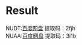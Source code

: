 # Result
NUDT:[百度网盘](https://pan.baidu.com/s/1HTQrlZDeYWw2iNGt6SO0Ew) 提取码：2fjh  
NUAA:[百度网盘](https://pan.baidu.com/s/13J7Gj4cyQntpwCln37d8JQ) 提取码：3i1b
